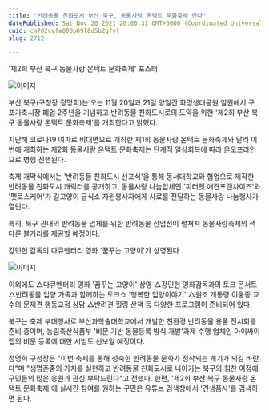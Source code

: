 ```yaml
---
title: "반려동물 친화도시 부산 북구, 동물사랑 온택트 문화축제 연다"
datePublished: Sat Nov 20 2021 20:00:31 GMT+0000 (Coordinated Universal Time)
cuid: cm702cvfw000p09l8d5b2gfyf
slug: 2712

---
```



'제2회 부산 북구 동물사랑 온택트 문화축제' 포스터

![이미지](https://cdn.hashnode.com/res/hashnode/image/upload/v1739253042523/631f5e32-b845-4552-9336-5a0c432c5cff.png)

부산 북구(구청장 정명희)는 오는 11월 20일과 21일 양일간 화명생태공원 일원에서 구포가축시장 폐업 2주년을 기념하고 반려동물 친화도시로의 도약을 위한 '제2회 부산 북구 동물사랑 온택트 문화축제'를 개최한다고 밝혔다.

지난해 코로나19 여파로 비대면으로 개최한 제1회 동물사랑 온택트 문화축제와 달리 이번에 개최하는 제2회 동물사랑 온택트 문화축제는 단계적 일상회복에 따라 온오프라인으로 병행 진행된다.

축제 개막식에서는 '반려동물 친화도시 선포식'을 통해 동서대학교와 협업으로 제작한 반려동물 친화도시 캐릭터를 공개하고, 동물사랑 나눔업체인 '피터펫 애견프랜차이즈'와 '펫로스케어'가 길고양이 급식소 자원봉사자에게 사료를 전달하는 동물사랑 나눔행사가 열린다.

특히, 북구 관내의 반려동물 업체를 위한 반려동물 산업전이 펼쳐져 동물사랑축제의 색다른 볼거리를 제공할 예정이다.

강민현 감독의 다큐멘터리 영화 '꿈꾸는 고양이'가 상영된다

![이미지](https://cdn.hashnode.com/res/hashnode/image/upload/v1739253044737/61c6b98c-ed8a-4011-a59d-9f0c0501b720.png)

이외에도 △다큐멘터리 영화 '꿈꾸는 고양이' 상영 △강민현 영화감독과의 토크 콘서트 △반려동물 입양 가족과 함께하는 토크쇼 '행복한 입양이야기' △원조 개통령 이웅종 교수의 문제견 행동교정 상담 △반려견 힐링 산책 등 다양한 프로그램이 준비되어 있다.

북구는 축제 부대행사로 부산과학술대학교에서 개발한 친환경 반려동물 용품 전시회를 준비 중이며, 농림축산식품부 '비문 기반 동물등록 방식 개발'과제 수행 업체인 아이싸이랩의 비문 등록에 대한 시범도 선보일 예정이다.

정명희 구청장은 "이번 축제를 통해 성숙한 반려동물 문화가 정착되는 계기가 되길 바란다"며 "생명존중의 가치를 실현하고 반려동물 친화도시로 나아가는 북구의 힘찬 여정에 구민들의 많은 응원과 관심 부탁드린다"고 전했다. 한편, '제2회 부산 북구 동물사랑 온택트 문화축제'에 실시간 참여를 원하는 구민은 유튜브 검색창에서 '견생폼사'를 검색하면 된다.